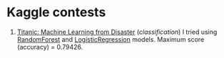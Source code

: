 # Kaggle contests
1. [Titanic: Machine Learning from Disaster](https://www.kaggle.com/c/titanic) (_classification_)
I tried using [RandomForest](https://github.com/miptgirl/kaggle/blob/master/titanic/titanic_random_forest.ipynb) and [LogisticRegression](https://github.com/miptgirl/kaggle/blob/master/titanic/titanic_logistic_regression.ipynb) models. Maximum score (accuracy) = 0.79426.
